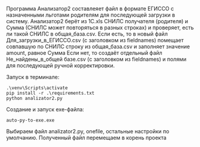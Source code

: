Программа Анализатор2 составлеяет файл в формате ЕГИССО с назначенными льготами родителям
для последующей загрузки в систему.
Анализатор2 берёт из 1С.xls СНИЛС получателя (родителя) и Сумма
(СНИЛС может повторяться в разных строках) и проверяет, есть ли такой СНИЛС в общая_база.csv.
Если есть, то в новый файл Для_загрузки_в_ЕГИССО.csv (с заголовком из fieldnames)
помещает совпавшую по СНИЛС строку из общая_база.csv и заполняет значение amount, равное Сумма
Если нет, то создаёт отдельный файл Не_найдены_в_общей базе.csv (с заголовком из fieldnames) и полями для
последующей ручной корректировки.

Запуск в терминале:
```
.\venv\Scripts\activate
pip install -r .\requirements.txt 
python analizator2.py
```
Создание и запуск exe-файла:
```
auto-py-to-exe.exe
```
Выбираем файл analizator2.py, onefile, остальные настройки по умолчанию. Полученный файл перемещаем в корень проекта